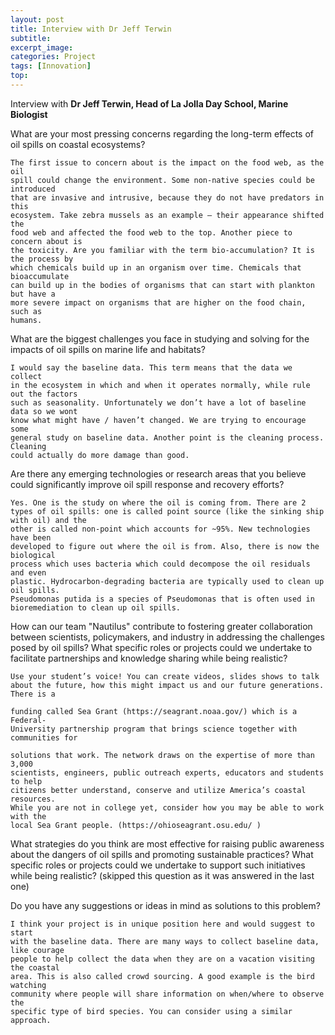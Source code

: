 ```yaml
---
layout: post
title: Interview with Dr Jeff Terwin
subtitle: 
excerpt_image: 
categories: Project
tags: [Innovation]
top: 
---
```


Interview with **Dr Jeff Terwin, Head of La Jolla Day School, Marine Biologist**

What are your most pressing concerns regarding the long-term
effects of oil spills on coastal ecosystems?

~~~
The first issue to concern about is the impact on the food web, as the oil
spill could change the environment. Some non-native species could be introduced
that are invasive and intrusive, because they do not have predators in this
ecosystem. Take zebra mussels as an example – their appearance shifted the
food web and affected the food web to the top. Another piece to concern about is
the toxicity. Are you familiar with the term bio-accumulation? It is the process by
which chemicals build up in an organism over time. Chemicals that bioaccumulate
can build up in the bodies of organisms that can start with plankton but have a
more severe impact on organisms that are higher on the food chain, such as
humans.
~~~

What are the biggest challenges you face in studying
and solving for the impacts of oil spills on marine life and habitats?

~~~
I would say the baseline data. This term means that the data we collect
in the ecosystem in which and when it operates normally, while rule out the factors
such as seasonality. Unfortunately we don’t have a lot of baseline data so we wont
know what might have / haven’t changed. We are trying to encourage some
general study on baseline data. Another point is the cleaning process. Cleaning
could actually do more damage than good.
~~~

Are there any emerging technologies or research areas
that you believe could significantly improve oil spill response and recovery
efforts?

~~~
Yes. One is the study on where the oil is coming from. There are 2
types of oil spills: one is called point source (like the sinking ship with oil) and the
other is called non-point which accounts for ~95%. New technologies have been
developed to figure out where the oil is from. Also, there is now the biological
process which uses bacteria which could decompose the oil residuals and even
plastic. Hydrocarbon-degrading bacteria are typically used to clean up oil spills.
Pseudomonas putida is a species of Pseudomonas that is often used in
bioremediation to clean up oil spills.
~~~


How can our team "Nautilus" contribute to
fostering greater collaboration between scientists, policymakers, and industry
in addressing the challenges posed by oil spills? What specific roles or projects
could we undertake to facilitate partnerships and knowledge sharing while
being realistic?

~~~
Use your student’s voice! You can create videos, slides shows to talk
about the future, how this might impact us and our future generations. There is a

funding called Sea Grant (https://seagrant.noaa.gov/) which is a Federal-
University partnership program that brings science together with communities for

solutions that work. The network draws on the expertise of more than 3,000
scientists, engineers, public outreach experts, educators and students to help
citizens better understand, conserve and utilize America’s coastal resources.
While you are not in college yet, consider how you may be able to work with the
local Sea Grant people. (https://ohioseagrant.osu.edu/ )
~~~

What strategies do you think are most effective for raising
public awareness about the dangers of oil spills and promoting sustainable
practices? What specific roles or projects could we undertake to support such
initiatives while being realistic?
(skipped this question as it was answered in the last one)


Do you have any suggestions or ideas in mind as solutions to this
problem?
~~~
I think your project is in unique position here and would suggest to start
with the baseline data. There are many ways to collect baseline data, like courage
people to help collect the data when they are on a vacation visiting the coastal
area. This is also called crowd sourcing. A good example is the bird watching
community where people will share information on when/where to observe the
specific type of bird species. You can consider using a similar approach.
~~~